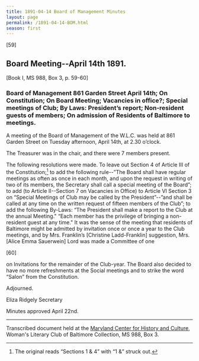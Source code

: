 ```yaml
---
title: 1891-04-14 Board of Management Minutes
layout: page
permalink: /1891-04-14-BOM.html
season: first
---
```


<style>
    #maincontent{
        font-size:1.4em;
    }
</style>
[59]

## Board Meeting--April 14th 1891.
[Book I, MS 988, Box 3, p. 59-60]

### Board of Management 861 Garden Street April 14th; On Constitution; On Board Meeting; Vacancies in office?; Special meetings of Club; By Laws: President’s report; Non-resident guests of members; On admission of Residents of Baltimore to meetings.

A meeting of the Board of Management of the W.L.C. was held at 861 Garden Street on Tuesday afternoon, April 14th, at 2.30 o’clock.

The Treasurer was in the chair, and there were 7 members present.

The following resolutions were made. To leave out Section 4 of Article III of the Constitution;[^const] to add the following rule--”The Board shall have regular meetings as often as once in each month, and upon the request in writing of two of its members, the Secretary shall call a special meeting of the Board”; to add (to Article II--Section 7 on Vacancies in Office) to Article VI Section 3 on “Special Meetings of Club may be called by the President”--”and shall be called at any time on the written request of fifteen members of the Club”; to add the following By-Laws: “The President shall make a report to the Club at the annual Meeting." “Each member has the privilege of bringing a non-resident guest at any time." It was the sense of the meeting that residents of Baltimore might be admitted by invitation once or once a year to the Club meetings, and by Mrs. Franklin’s [Christine Ladd-Franklin] suggestion, Mrs. [Alice Emma Sauerwein] Lord was made a Committee of one

[^const]: The original reads “Sections 1 & 4” with “1 &” struck out.

[60]

on Invitations for the remainder of the Club-year. The Board also decided to have no more refreshments at the Social meetings and to strike the word “Salon” from the Constitution.

Adjourned.

Eliza Ridgely
Secretary

Minutes approved April 22nd.

<hr>

Transcribed document held at the [Maryland Center for History and Culture](http://mdhs.org/), Woman's Literary Club of Baltimore Collection, MS 988, Box 3. 